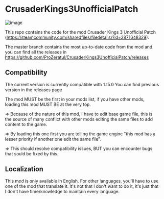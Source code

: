 # CrusaderKings3UnofficialPatch

![image](https://github.com/user-attachments/assets/1712db54-24bd-4a75-86d4-fdb283677ecd)

This repo contains the code for the mod Crusader Kings 3 Unofficial Patch (https://steamcommunity.com/sharedfiles/filedetails/?id=2871648329).

The master branch contains the most up-to-date code from the mod and you can find all the releases in https://github.com/ProZeratul/CrusaderKings3UnofficialPatch/releases

## Compatibility

The current version is currently compatible with 1.15.0
You can find previous version in the releases page

The mod MUST be the first in your mods list, if you have other mods, loading this mod MUST BE at the very top.

=> Because of the nature of this mod, I have to edit base game file, this is the source of many conflict with other mods editing the same files to add content to the game.

=> By loading this one first you are telling the game engine "this mod has a lesser priority if another one edit the same file".

=> This should resolve compatibility issues, BUT you can encounter bugs that sould be fixed by this.

## Localization

This mod is only available in English. For other languages, you'll have to use one of the mod that translate it. It's not that I don't want to do it, it's just that I don't have time/knowledge to maintain every language.
